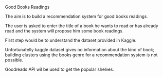 Good Books Readings

The aim is to build a recommendation system for good books readings. 

The user is asked to enter the title of a book he wants to read or has already read and the system will propose him some book readings. 

First step would be to understand the dataset provided in Kaggle. 

Unfortunatelly kaggle dataset gives no information about the kind of book; building clusters using the books genre for a recommendation system is not possible. 

Goodreads API wil be used to get the popular shelves.
